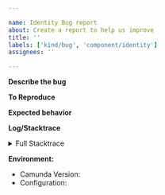 ```yaml
---

name: Identity Bug report
about: Create a report to help us improve
title: ''
labels: ['kind/bug', 'component/identity']
assignees: ''

---
```


**Describe the bug**
<!-- A clear and concise description of what the bug is. -->

**To Reproduce**
<!-- Steps to reproduce the behavior -->

**Expected behavior**
<!-- A clear and concise description of what you expected to happen. -->

**Log/Stacktrace**
<!-- If appropriate, add the full stacktrace which contains the issue. -->

<details><summary>Full Stacktrace</summary>
 <p>

```
<STACKTRACE>
```

</p>
</details>

**Environment:**
- Camunda Version: <!-- [e.g. 0.20.0] -->
- Configuration: <!-- [e.g. exporters etc.] -->
